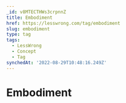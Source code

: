 ```yaml
---
_id: v8MTECTHWs3crpnnZ
title: Embodiment
href: https://lesswrong.com/tag/embodiment
slug: embodiment
type: tag
tags:
  - LessWrong
  - Concept
  - Tag
synchedAt: '2022-08-29T10:48:16.249Z'
---
```

# Embodiment


